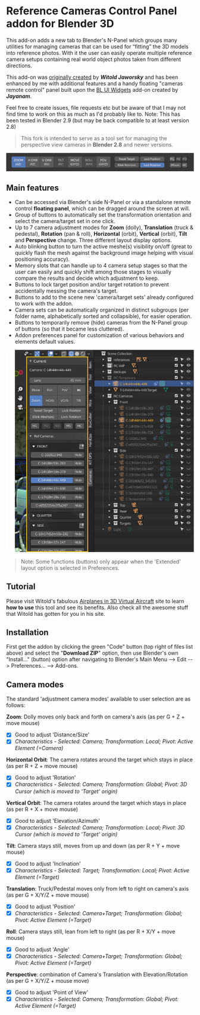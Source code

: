 # Reference Cameras Control Panel addon for Blender 3D

This add-on adds a new tab to Blender's N-Panel which groups many utilities for managing cameras that can be used for “fitting” the 3D models into reference photos. With it the user can easily operate multiple reference camera setups containing real world object photos taken from different directions. 

This add-on was [originally created](http://airplanes3d.net/scripts-257_e.xml) by ***Witold Jaworsky*** and has been enhanced by me with additional features and a handy floating "cameras remote control" panel built upon the [BL UI Widgets](https://github.com/jayanam/bl_ui_widgets) add-on created by ***Jayanam***. 

Feel free to create issues, file requests etc but be aware of that I may not find time to work on this as much as I'd probably like to. Note: This has been tested in Blender 2.9 (but may be back compatible to at least version 2.8)

> This fork is intended to serve as a tool set for managing the perspective view cameras in **Blender 2.8** and newer versions.

![floating panel](https://github.com/mmmrqs/Blender-Reference-Camera-Panel-addon/blob/main/media/fpanel_sample.png)


## Main features

- Can be accessed via Blender's side N-Panel or via a standalone remote control **floating panel**, which can be dragged around the screen at will.
- Group of buttons to automatically set the transformation orientation and select the camera/target set in one click.
- Up to 7 camera adjustment modes for **Zoom** (dolly), **Translation** (truck & pedestal), **Rotation** (pan & roll), **Horizontal** (orbit), **Vertical** (orbit), **Tilt** and **Perspective** change.  Three different layout display options.
- Auto blinking button to turn the active meshe(s) visibility on/off (great to quickly flash the mesh against the background image helping with visual positioning accuracy).
- Memory slots that can handle up to 4 camera setup stages so that the user can easily and quickly shift among those stages to visually compare the results and decide which adjustment to keep.
- Buttons to lock target position and/or target rotation to prevent accidentally messing the camera's target.
- Buttons to add to the scene new 'camera/target sets' already configured to work with the addon.
- Camera sets can be automatically organized in distinct subgroups (per folder name, alphabetically sorted and collapsible), for easier operation.
- Buttons to temporarily remove (hide) cameras from the N-Panel group of buttons (so that it became less cluttered).
- Addon preferences panel for customization of various behaviors and elements default values.

![n-side panel](https://github.com/mmmrqs/Blender-Reference-Camera-Panel-addon/blob/main/media/npanel_sample.png)

> Note: Some functions (buttons) only appear when the 'Extended' layout option is selected in Preferences.


## Tutorial

Please visit Witold's fabulous [Airplanes in 3D Virtual Aircraft](http://airplanes3d.net/scripts-257_e.xml) site to learn **how to use** this tool and see its benefits. Also check all the awesome stuff that Witold has gotten for you in his site.


## Installation
First get the addon by clicking the green "Code" button (top right of files list above) and select the "**Download ZIP**" option, then use Blender's own "Install..." (button) option after navigating to Blender's Main Menu --> Edit --> Preferences... --> Add-ons.


## Camera modes

The standard 'adjustment camera modes' available to user selection are as follows:

**Zoom**: Dolly moves only back and forth on camera's axis (as per G + Z + move mouse)
- [x] Good to adjust 'Distance/Size'
- [x] *Characteristics - Selected: Camera; Transformation: Local; Pivot: Active Element (=Camera)*

**Horizontal Orbit**: The camera rotates around the target which stays in place (as per R + Z + move mouse)
- [x] Good to adjust 'Rotation'
- [x] *Characteristics - Selected: Camera; Transformation: Global; Pivot: 3D Cursor (which is moved to 'Target' origin)*

**Vertical Orbit**: The camera rotates around the target which stays in place (as per R + X + move mouse)
- [x] Good to adjust 'Elevation/Azimuth'
- [x] *Characteristics - Selected: Camera; Transformation: Local; Pivot: 3D Cursor (which is moved to 'Target' origin)*

**Tilt**: Camera stays still, moves from up and down (as per R + Y + move mouse)
- [x] Good to adjust 'Inclination'
- [x] *Characteristics - Selected: Target; Transformation: Local; Pivot: Active Element (=Target)*

**Translation**: Truck/Pedestal moves only from left to right on camera's axis (as per G + X/Y/Z + move mouse)
- [x] Good to adjust 'Position'
- [x] *Characteristics - Selected: Camera+Target; Transformation: Global; Pivot: Active Element (=Target)*

**Roll**: Camera stays still, lean from left to right (as per R + X/Y + move mouse)
- [x] Good to adjust 'Angle'
- [x] *Characteristics - Selected: Camera+Target; Transformation: Global; Pivot: Active Element (=Target)*

**Perspective**: combination of Camera's Translation with Elevation/Rotation (as per G + X/Y/Z + mouse move)
- [x] Good to adjust 'Point of View'
- [x] *Characteristics - Selected: Camera; Transformation: Global; Pivot: Active Element (=Target)*
